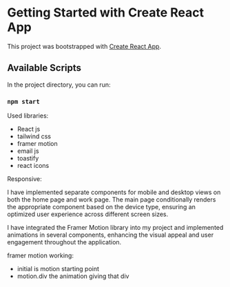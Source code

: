 # Getting Started with Create React App

This project was bootstrapped with [Create React App](https://github.com/facebook/create-react-app).

## Available Scripts

In the project directory, you can run:

### `npm start`

Used libraries:

* React js
* tailwind css
* framer motion
* email js
* toastify
* react icons


Responsive:

I have implemented separate components for mobile and desktop views on both the home page and work page. The main page conditionally renders the appropriate component based on the device type, ensuring an optimized user experience across different screen sizes.

I have integrated the Framer Motion library into my project and implemented animations in several components, enhancing the visual appeal and user engagement throughout the application.

framer motion working:

* initial is motion starting point
* motion.div the animation giving that div 
